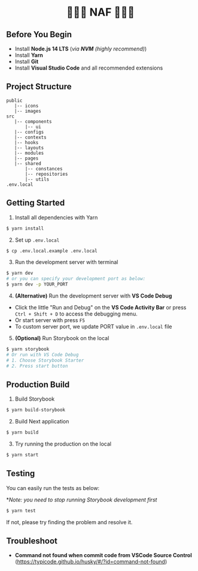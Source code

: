 <h1 align="center">🚀🚀🚀 NAF 🚀🚀🚀</h1>

## Before You Begin

- Install **Node.js 14 LTS** (_via **NVM** (highly recommend)_)
- Install **Yarn**
- Install **Git**
- Install **Visual Studio Code** and all recommended extensions

## Project Structure

```
public
   |-- icons
   |-- images
src
   |-- components
       |-- ui
   |-- configs
   |-- contexts
   |-- hooks
   |-- layouts
   |-- modules
   |-- pages
   |-- shared
       |-- constances
       |-- repositories
       |-- utils
.env.local
```

## Getting Started

1. Install all dependencies with Yarn

```bash
$ yarn install
```

2. Set up `.env.local`

```bash
$ cp .env.local.example .env.local
```

3. Run the development server with terminal

```bash
$ yarn dev
# or you can specify your development port as below:
$ yarn dev -p YOUR_PORT
```

4. **(Alternative)** Run the development server with **VS Code Debug**

- Click the little "Run and Debug" on the **VS Code Activity Bar** or press `Ctrl + Shift + D` to access the debugging menu.
- Or start server with press `F5`
- To custom server port, we update PORT value in `.env.local` file

5. **(Optional)** Run Storybook on the local

```bash
$ yarn storybook
# Or run with VS Code Debug
# 1. Choose Storybook Starter
# 2. Press start button
```

## Production Build

1. Build Storybook

```bash
$ yarn build-storybook
```

2. Build Next application

```bash
$ yarn build
```

3. Try running the production on the local

```bash
$ yarn start
```

## Testing

You can easily run the tests as below:

\*_Note: you need to stop running Storybook development first_

```bash
$ yarn test
```

If not, please try finding the problem and resolve it.

## Troubleshoot

- **Command not found when commit code from VSCode Source Control** (https://typicode.github.io/husky/#/?id=command-not-found)
